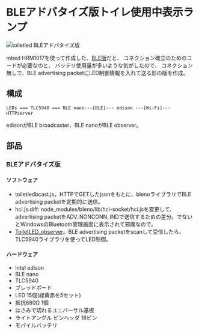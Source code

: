 # BLEアドバタイズ版トイレ使用中表示ランプ

![toiletled BLEアドバタイズ版](../../img/toiletledbleadv.jpg)

mbed HRM1017を使って作成した、[BLE版](../ble)だと、
コネクション確立のためのコードが必要なのと、
バッテリ使用量が多いような気がしたので、
コネクション無しで、BLE advertising packetにLED制御情報を入れて送る形の版を作成。

## 構成

    LEDs === TLC5940 === BLE nano---[BLE]--- edison ---[Wi-Fi]--- HTTPserver

edisonがBLE broadcaster、BLE nanoがBLE observer。

## 部品
### BLEアドバタイズ版
#### ソフトウェア
* toiletledbcast.js。HTTPでGETしたjsonをもとに、blenoライブラリでBLE advertising packetを定期的に送信。
 * hci.js.diff: node_modules/bleno/lib/hci-socket/hci.jsを変更して、advertising packetをADV_NONCONN_INDで送信するための差分。でないとWindowsのBluetooth管理画面に表示されて邪魔なので。
* [ToiletLED_observer](https://developer.mbed.org/users/deton/code/ToiletLED_observer/)。BLE advertising packetをscanして受信したら、TLC5940ライブラリを使ってLED制御。

#### ハードウェア
* Intel edison
* BLE nano
* TLC5940
* ブレッドボード
* LED 15個(緑黄赤を5セット)
* 抵抗680Ω 1個
* はさみで切れるユニバーサル基板
* ライトアングル ピンヘッダ 16ピン
* モバイルバッテリ
